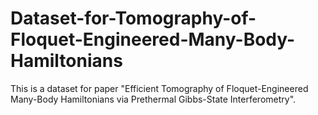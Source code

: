 # Dataset-for-Tomography-of-Floquet-Engineered-Many-Body-Hamiltonians
This is a dataset for paper "Efficient Tomography of Floquet-Engineered Many-Body Hamiltonians via Prethermal Gibbs-State Interferometry".
